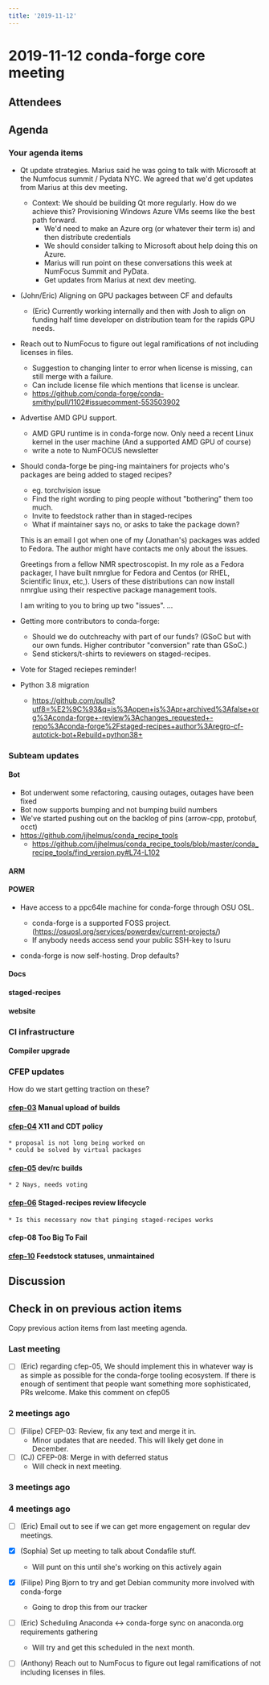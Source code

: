 ```yaml
---
title: '2019-11-12'
---
```

# 2019-11-12 conda-forge core meeting 


## Attendees

## Agenda

### Your agenda items
* Qt update strategies. Marius said he was going to talk with Microsoft at the Numfocus summit / Pydata NYC. We agreed that we'd get updates from Marius at this dev meeting.
    * Context: We should be building Qt more regularly. How do we achieve this? Provisioning Windows Azure VMs seems like the best path forward. 
        * We'd need to make an Azure org (or whatever their term is) and then distribute credentials
        * We should consider talking to Microsoft about help doing this on Azure. 
        * Marius will run point on these conversations this week at NumFocus Summit and PyData.
        * Get updates from Marius at next dev meeting.
* (John/Eric) Aligning on GPU packages between CF and defaults
    * (Eric) Currently working internally and then with Josh to align on funding half time developer on distribution team for the rapids GPU needs.

* Reach out to NumFocus to figure out legal ramifications of not including licenses in files.
    * Suggestion to changing linter to error when license is missing, can still merge  with a failure.
    * Can include license file which mentions that license is unclear.
    * https://github.com/conda-forge/conda-smithy/pull/1102#issuecomment-553503902

* Advertise AMD GPU support.
    * AMD GPU runtime is in conda-forge now. Only need a recent Linux kernel in the user machine (And a supported AMD GPU of course)
    * write a note to NumFOCUS newsletter

* Should conda-forge be ping-ing maintainers for projects who's packages are being added to staged recipes?
    * eg. torchvision issue
    * Find the right wording to ping people without "bothering" them too much.
    * Invite to feedstock rather than in staged-recipes
    * What if maintainer says no, or asks to take the package down?

    This is an email I got when one of my (Jonathan's) packages was added to Fedora. 
    The author might have contacts me only about the issues.
    
    Greetings from a fellow NMR spectroscopist. In my role as a Fedora
    packager, I have built nmrglue for Fedora and Centos (or RHEL,
    Scientific linux, etc,). Users of these distributions can now install
    nmrglue using their respective package management tools.

    I am writing to you to bring up two "issues".
    ...

* Getting more contributors to conda-forge:
    * Should we do outchreachy with part of our funds? (GSoC but with our own funds. Higher contributor "conversion" rate than GSoC.)
    * Send stickers/t-shirts to reviewers on staged-recipes.

* Vote for Staged reciepes reminder!

* Python 3.8 migration
    * https://github.com/pulls?utf8=%E2%9C%93&q=is%3Aopen+is%3Apr+archived%3Afalse+org%3Aconda-forge+-review%3Achanges_requested+-repo%3Aconda-forge%2Fstaged-recipes+author%3Aregro-cf-autotick-bot+Rebuild+python38+

### Subteam updates

#### Bot

* Bot underwent some refactoring, causing outages, outages have been fixed
* Bot now supports bumping and not bumping build numbers 
* We've started pushing out on the backlog of pins (arrow-cpp, protobuf, occt)
* https://github.com/jjhelmus/conda_recipe_tools
    * https://github.com/jjhelmus/conda_recipe_tools/blob/master/conda_recipe_tools/find_version.py#L74-L102

#### ARM

#### POWER

* Have access to a ppc64le machine for conda-forge through OSU OSL.
    * conda-forge is a supported FOSS project. (https://osuosl.org/services/powerdev/current-projects/)
    * If anybody needs access send your public SSH-key to Isuru

* conda-forge is now self-hosting. Drop defaults?

#### Docs

#### staged-recipes

#### website

### CI infrastructure

#### Compiler upgrade

### CFEP updates
How do we start getting traction on these?

#### [cfep-03](https://github.com/conda-forge/conda-forge-enhancement-proposals/pull/5) Manual upload of builds

#### [cfep-04](https://github.com/conda-forge/conda-forge-enhancement-proposals/pull/7) X11 and CDT policy
    * proposal is not long being worked on
    * could be solved by virtual packages

#### [cfep-05](https://github.com/conda-forge/conda-forge-enhancement-proposals/pull/3) dev/rc builds
    * 2 Nays, needs voting

#### [cfep-06](https://github.com/conda-forge/conda-forge-enhancement-proposals/pull/9) Staged-recipes review lifecycle
    * Is this necessary now that pinging staged-recipes works

#### cfep-08 Too Big To Fail


#### [cfep-10](https://github.com/conda-forge/conda-forge-enhancement-proposals/pull/15) Feedstock statuses, unmaintained


## Discussion

## Check in on previous action items
Copy previous action items from last meeting agenda.

### Last meeting
* [ ] (Eric) regarding cfep-05, We should implement this in whatever way is as simple as possible for the conda-forge tooling ecosystem. If there is enough of sentiment that people want something more sophisticated, PRs welcome. Make this comment on cfep05

### 2 meetings ago
* [ ] (Filipe) CFEP-03: Review, fix any text and merge it in.
    * Minor updates that are needed. This will likely get done in December.
* [ ] (CJ) CFEP-08: Merge in with deferred status
    * Will check in next meeting.

### 3 meetings ago


### 4 meetings ago

* [ ] (Eric) Email out to see if we can get more engagement on regular dev meetings. 
* [x] (Sophia) Set up meeting to talk about Condafile stuff.
    * Will punt on this until she's working on this actively again
* [x] (Filipe) Ping Bjorn to try and get Debian community more involved with conda-forge
    * Going to drop this from our tracker
* [ ] (Eric) Scheduling Anaconda <-> conda-forge sync on anaconda.org requirements gathering
    * Will try and get this scheduled in the next month.
* [ ] (Anthony) Reach out to NumFocus to figure out legal ramifications of not including licenses in files.


